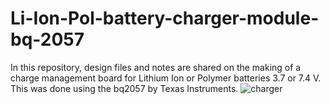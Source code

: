 # Li-Ion-Pol-battery-charger-module-bq-2057

In this repository, design files and notes are shared on the making of a
charge management board for Lithium Ion or Polymer batteries 3.7 or 7.4 V.
This was done using the bq2057 by Texas Instruments.
![charger](https://user-images.githubusercontent.com/56493106/196720815-c52b60d8-379c-4520-8591-e1d99bbfd3c5.PNG)
